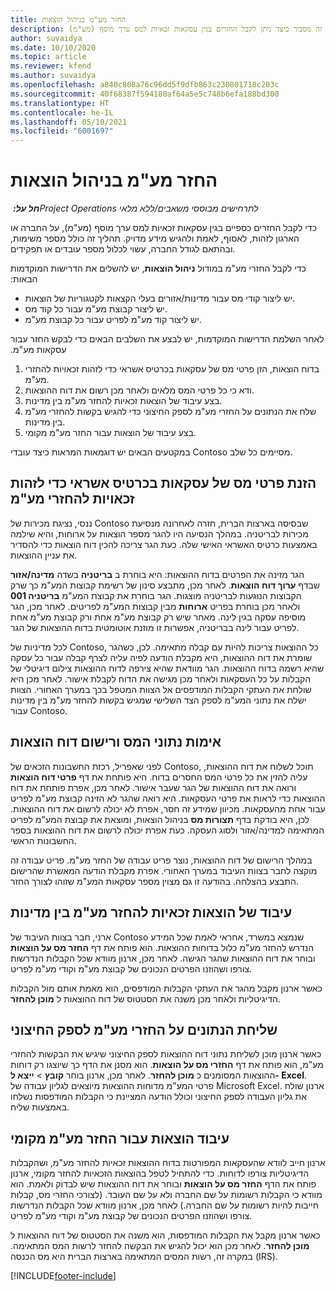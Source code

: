 ```yaml
---
title: החזר מע"מ בניהול הוצאות
description: נושא זה מסביר כיצד ניתן לקבל החזרים בגין עסקאות זכאיות למס ערך מוסף (מע"מ).
author: suvaidya
ms.date: 10/10/2020
ms.topic: article
ms.reviewer: kfend
ms.author: suvaidya
ms.openlocfilehash: a840c808a76c96dd5f9dfb863c230801718c203c
ms.sourcegitcommit: 40f68387f594180af64a5e5c748b6efa188bd300
ms.translationtype: HT
ms.contentlocale: he-IL
ms.lasthandoff: 05/10/2021
ms.locfileid: "6001697"
---
```

# <a name="vat-recovery-in-expense-management"></a>החזר מע"מ בניהול הוצאות

_**חל על:** ‏Project Operations לתרחישים מבוססי משאבים/ללא מלאי_

כדי לקבל החזרים כספיים בגין עסקאות זכאיות למס ערך מוסף (מע"מ), על החברה או הארגון לזהות, לאסוף, לאמת ולהגיש מידע מדויק. תהליך זה כולל מספר משימות, ובהתאם לגודל החברה, עשוי לכלול מספר עובדים או תפקידים.

כדי לקבל החזרי מע"מ במודול **ניהול הוצאות**, יש להשלים את ה‏‫דרישות המוקדמות הבאות:

- יש ליצור קודי מס עבור מדינות/אזורים בעלי הקצאות לקטגוריות של הוצאות.
- יש ליצור קבוצת מע"מ עבור כל קוד מס.
- יש ליצור קוד מע"מ לפריט עבור כל קבוצת מע"מ.

לאחר השלמת ‏‫הדרישות המוקדמות, יש לבצע את השלבים הבאים כדי לבקש החזר עבור עסקאות מע"מ.

1. בדוח הוצאות, הזן פרטי מס של עסקאות בכרטיס אשראי כדי לזהות זכאויות להחזרי מע"מ.
2. ודא כי כל פרטי המס מלאים ולאחר מכן רשום את דוח ההוצאות.
3. בצע עיבוד של הוצאות זכאיות להחזר מע"מ בין מדינות.
4. שלח את הנתונים על החזרי מע"מ לספק החיצוני כדי להגיש בקשות להחזרי מע"מ בין מדינות.
5. בצע עיבוד של הוצאות עבור החזר מע"מ מקומי.

במקטעים הבאים יש דוגמאות המראות כיצד עובדי Contoso מסיימים כל שלב.

## <a name="enter-tax-information-about-credit-card-transactions-to-identify-eligible-vat-refunds"></a>הזנת פרטי מס של עסקאות בכרטיס אשראי כדי לזהות זכאויות להחזרי מע"מ

ננסי, נציגת מכירות של Contoso שבסיסה בארצות הברית, חזרה לאחרונה מנסיעת מכירות לבריטניה. במהלך הנסיעה היו להגר מספר הוצאות על ארוחות, והיא שילמה באמצעות כרטיס האשראי האישי שלה. כעת הגר צריכה להכין דוח הוצאות כדי להסדיר את עניין ההוצאות.

הגר מזינה את הפרטים בדוח ההוצאות: היא בוחרת ב **בריטניה** בשדה **מדינה/אזור** שבדף **ערוך דוח הוצאות**. לאחר מכן, מתבצע סינון של רשימת קבוצות המע"מ כך שרק הקבוצות הנוגעות לבריטניה מוצגות. הגר בוחרת את קבוצת המע"מ **בריטניה 001** ולאחר מכן בוחרת בפריט **ארוחות** מבין קבוצות המע"מ לפריטים. לאחר מכן, הגר מוסיפה עסקה בגין לינה. מאחר שיש רק קבוצת מע"מ אחת ורק קבוצת מע"מ אחת לפריט עבור לינה בבריטניה, אפשרות זו מוזנת אוטומטית בדוח ההוצאות של הגר.

לכל מדיניות של Contoso, כל ההוצאות צריכות להיות עם קבלה מתאימה. לכן, כשהגר שומרת את דוח ההוצאות, היא מקבלת הודעה לפיה עליה לצרף קבלה עבור כל עסקה שהיא רשמה בדוח ההוצאות. הגר מוודאת שהיא צירפה לדוח ההוצאות צילום דיגיטלי של הקבלות על כל העסקאות ולאחר מכן מגישה את הדוח לקבלת אישור. לאחר מכן היא שולחת את העתקי הקבלות המודפסים אל הצוות המטפל בכך במערך האחורי. הצוות ישלח את נתוני המע"מ לספק הצד השלישי שמגיש בקשות להחזר מע"מ בין מדינות עבור Contoso.

## <a name="verify-tax-information-and-post-an-expense-report"></a>אימות נתוני המס ורישום דוח הוצאות

לפני שאפריל, רכזת החשבונות הזכאים של Contoso, תוכל לשלוח את דוח ההוצאות, עליה להזין את כל פרטי המס החסרים בדוח. היא פותחת את דף **פרטי דוח הוצאות** ורואה את דוח ההוצאות של הגר שעבר אישור. לאחר מכן, אפרת פותחת את דוח ההוצאות כדי לראות את פרטי העסקאות. היא רואה שהגר לא הזינה קבוצת מע"מ לפריט עבור אחת מהעסקאות. מכיוון שמידע זה חסר, אפרת לא יכולה לרשום את דוח ההוצאות. לכן, היא בודקת בדף **תצורות מס** בניהול הוצאות, ומוצאת את קבוצת המע"מ לפריט המתאימה למדינה/אזור ולסוג העסקה. כעת אפרת יכולה לרשום את דוח ההוצאות בספר החשבונות הראשי.

במהלך הרישום של דוח ההוצאות, נוצר פריט עבודה של החזר מע"מ. פריט עבודה זה מוקצה לחבר בצוות העיבוד במערך האחורי. אפרת מקבלת הודעה המאשרת שהרישום התבצע בהצלחה. בהודעה זו גם מצוין מספר עסקאות המע"מ שזוהו לצורך החזר.

## <a name="process-expenses-that-are-eligible-for-international-vat-recovery"></a>עיבוד של הוצאות זכאיות להחזר מע"מ בין מדינות

ארני, חבר בצוות העיבוד של Contoso שנמצא במשרד, אחראי לאמת שכל המידע הנדרש להחזר מע"מ כלול בדוחות ההוצאות. הוא פותח את דף **החזר מס על הוצאות** ובוחר את דוח ההוצאות שהגר הגישה. לאחר מכן, ארנון מוודא שכל הקבלות הנדרשות צורפו ושהוזנו הפרטים הנכונים של קבוצת מע"מ וקודי מע"מ לפריט.

כאשר ארנון מקבל מהגר את העתקי הקבלות המודפסים, הוא מאמת אותם מול הקבלות הדיגיטליות ולאחר מכן משנה את הסטטוס של דוח ההוצאות ל **מוכן להחזר**.

## <a name="send-vat-recovery-data-to-the-third-party-vendor"></a>שליחת הנתונים על החזרי מע"מ לספק החיצוני

כאשר ארנון מוכן לשליחת נתוני דוח ההוצאות לספק החיצוני שיגיש את הבקשות להחזרי מע"מ, הוא פותח את דף **החזרי מס על הוצאות**. הוא מסנן את הדף כך שיוצגו רק דוחות ההוצאות המסומנים כ **מוכן להחזר**. לאחר מכן, ארנון בוחר **קובץ** &gt; **ייצא ל- Excel**. פרטי המע"מ מדוחות ההוצאות מיוצאים לגליון עבודה של Microsoft Excel. ארנון שולח את גליון העבודה לספק החיצוני וכולל הודעה המציינת כי הקבלות המודפסות נשלחו באמצעות שליח.

## <a name="process-expenses-for-domestic-vat-recovery"></a>עיבוד הוצאות עבור החזר מע"מ מקומי

ארנון חייב לוודא שהעסקאות המפורטות בדוח ההוצאות זכאיות להחזר מע"מ, ושהקבלות הדיגיטליות צורפו לדוחות. כדי להתחיל לטפל בהוצאות הזכאיות להחזר מקומי, ארנון פותח את הדף **החזר מס על הוצאות** ובוחר את דוח ההוצאות שיש לבדוק ולאמת. הוא מוודא כי הקבלות רשומות על שם החברה ולא על שם העובד. (לצורכי החזרי מס, קבלות חייבות להיות רשומות על שם החברה.) לאחר מכן, ארנון מוודא שכל הקבלות הנדרשות צורפו ושהוזנו הפרטים הנכונים של קבוצת מע"מ וקודי מע"מ לפריט.

כאשר ארנון מקבל את הקבלות המודפסות, הוא משנה את הסטטוס של דוח ההוצאות ל **מוכן להחזר**. לאחר מכן הוא יכול להגיש את הבקשה להחזר לרשות המס המתאימה. במקרה זה, רשות המסים המתאימה בארצות הברית היא מס הכנסה (IRS).


[!INCLUDE[footer-include](../includes/footer-banner.md)]